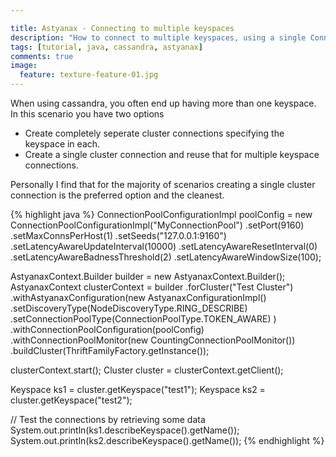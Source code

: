 ```yaml
---

title: Astyanax - Connecting to multiple keyspaces
description: "How to connect to multiple keyspaces, using a single ConnectionPool"
tags: [tutorial, java, cassandra, astyanax]
comments: true
image:
  feature: texture-feature-01.jpg
---
```


When using cassandra, you often end up having more than one keyspace. In this scenario you have two options

* Create completely seperate cluster connections specifying the keyspace in each.
* Create a single cluster connection and reuse that for multiple keyspace connections.

Personally I find that for the majority of scenarios creating a single cluster connection is the preferred option and the cleanest.


{% highlight java %}
ConnectionPoolConfigurationImpl poolConfig = new ConnectionPoolConfigurationImpl("MyConnectionPool")
        .setPort(9160)
        .setMaxConnsPerHost(1)
        .setSeeds("127.0.0.1:9160")
        .setLatencyAwareUpdateInterval(10000)
        .setLatencyAwareResetInterval(0)
        .setLatencyAwareBadnessThreshold(2)
        .setLatencyAwareWindowSize(100);

AstyanaxContext.Builder builder = new AstyanaxContext.Builder();
AstyanaxContext<Cluster> clusterContext = builder
        .forCluster("Test Cluster")
        .withAstyanaxConfiguration(new AstyanaxConfigurationImpl()
                        .setDiscoveryType(NodeDiscoveryType.RING_DESCRIBE)
                        .setConnectionPoolType(ConnectionPoolType.TOKEN_AWARE)
        )
        .withConnectionPoolConfiguration(poolConfig)
        .withConnectionPoolMonitor(new CountingConnectionPoolMonitor())
        .buildCluster(ThriftFamilyFactory.getInstance());

clusterContext.start();
Cluster cluster = clusterContext.getClient();


Keyspace ks1 = cluster.getKeyspace("test1");
Keyspace ks2 = cluster.getKeyspace("test2");

// Test the connections by retrieving some data
System.out.println(ks1.describeKeyspace().getName());
System.out.println(ks2.describeKeyspace().getName());
{% endhighlight %}
